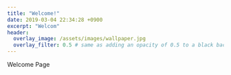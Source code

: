 ```yaml
---
title: "Welcome!"
date: 2019-03-04 22:34:28 +0900
excerpt: "Welcom"
header:
  overlay_image: /assets/images/wallpaper.jpg
  overlay_filter: 0.5 # same as adding an opacity of 0.5 to a black background
---
```

Welcome Page
